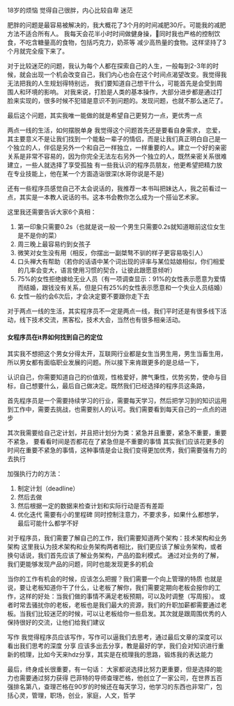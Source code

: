 18岁的烦恼
觉得自己很胖，内心比较自卑
迷茫
<!-- 父母喜欢把自己与隔壁家的小孩比较
内心渴望被爱
内心渴望被爱的人认可
认为如果自己不优秀就没有人爱 -->

肥胖的问题是最容易被解决的，我大概花了3个月的时间减肥30斤。可能我的减肥方法不适合所有人。
我每天会花半小时时间做健身操，同时我也严格的控制饮食，不吃含糖量高的食物，包括巧克力，奶茶等
减少高热量的食物。这样坚持了3个月就完全瘦下来了。

对于比较迷茫的问题，我认为每个人都在探索自己的人生，一般每到2-3年的时候，就会出现一个机会改变自己，我们内心也会在这个时间点渴望改变。我觉得我无法把我的人生规划得特别远，
我们要知道自己想干什么，可能首先是会受到周围人和环境的影响。
对我来说，打脸是人类的基本操作，大部分进步都是通过打脸来实现的，很多时候不犯错是意识不到问题的。发现问题，也就不那么迷茫了。

最后这个问题，其实我唯一能做的就是希望自己更努力一点，更优秀一点

两点一线的生活，如何摆脱单身
我觉得这个问题首先还是要看自身需求，
恋爱，其主要意义不是让我们找到一个能黏一辈子的情侣，而是让我们真正明白自己是一个独立的人，伴侣是另外一个和自己一样独立，一样重要的人。建立一个好的亲密关系是非常不容易的，因为你完全无法左右另外一个独立的人，既然亲密关系很难建立，一些人就选择了享受孤独
有一些我认识的程序员朋友，他更希望把精力放在专业技能上，他在某一个方面造诣很深(水哥你说是不是)

还有一些程序员感觉自己不太会说话的，我推荐一本书叫把妹达人，我之前看过一点，其实是一本教人说话的书。这本书会教你怎么成为一个搭讪艺术家。

这里我还需要告诉大家6个真相：
1. 第一印象只需要0.2s（也就是说一般一个男生只需要0.2s就知道眼前这位女生是不是你的菜）
2. 周三晚上最容易约到女孩子
3. 微笑对女生没有用（相反，你摆出一副桀骜不驯的样子更容易吸引人）
4. 口头禅大有帮助（若你的话语中某个词出现的评率与某位姑娘相似，你们相爱的几率会变大，语言使用习惯的契合，让彼此跟愿意倾听）
5. 75%的女性拒绝嫁给无业人员（有一项调查显示：91%的女性表示愿意为爱情而结婚，跟钱没有关系，但是只有25%的女性表示愿意和一个失业人员结婚）
6. 女性一般约会6次后，才会决定要不要跟你走下去

对于两点一线的生活，其实程序员不一定是两点一线，我们平时还是有很多线下活动，线下技术交流，黑客松，技术大会，当然也有很多相亲活动。

#### 女程序员在it界如何找到自己的定位
其实我不想把这个男女分得太开，互联网行业都是女生当男生用，男生当畜生用，所以男女都有面临职业发展的问题。所以接下来肯跟更多的是总结一下，

认识自己，你需要知道自己的价值观，性格爱好，脾气秉性，优势劣势，使命与目标，自己想要什么，最后自己做决定。既然我们已经选择的程序员这条路，

首先程序员是一个需要持续学习的行业，需要每天学习，然后把学习到的知识运用到工作中，需要去挑战，也需要别人的认可。我们需要看到每天自己的一点点的进步

其次我需要给自己定计划，并且把计划分为类：紧急并且重要，紧急不重要，重要不紧急，
要看看时间是否都花在了紧急但是不重要的事情
其实我们应该花更多的时间在重要不紧急的事情，这种事情是会让我们变得更加优秀，我们需要强有力的去执行

加强执行力的方法：
1. 制定计划（deadline）
2. 然后去做
3. 然后根据一定的数据来检查计划和实际行动是否有差距
4. 优化迭代
需要有小的里程碑
同时控制注意力，不要求多，如果什么都想学，最后可能什么都学不好

对于程序员，我们需要了解自己的工作，我们需要知道两个架构：技术架构和业务架构
这里我认为技术架构和业务架构两者相比，我们更应该了解业务架构，或者换句话说，我们首先应该了解业务架构，产品的盈利模式。
通过对业务的了解，我们更能够发现产品的问题，同时也能发现更多的机会

当你的工作有机会的时候，应该怎么把握？我们需要一个向上管理的特质
也就是说，要让老板知道你干了什么，让老板了解你，我们需要定期向老板会报你的工作，这样的好处：当我们做的事情不满足老板预期，可以及时调整（写周报）。
或者时常去骚扰你的老板，老板也是我们最大的资源，我们的升职加薪都需要通过老板。当我们比较迷茫的时候，可以让老板给你一些启发。其次就是跟周围优秀的人保持很好的交流，让他们给我们建议

写作
我觉得程序员应该写作，写作可以逼我们去思考，通过最后文章的深度可以看出我们思考的深度
分享
应该多出去分享，教是最好的学，我们会对知识进行重新的梳理，比如今天来hdz分享，其实是在梳理我的思路，锻炼我的表达能力

最后，终身成长很重要，有一句话：
大家都说选择比努力更重要，但是选择的能力也需要通过努力获得
巴菲特的导师查理芒格，他创立了一家公司，在世界五百强排名第八，查理芒格在90岁的时候还在每天学习，他学习的东西也非常广，包括心灵，管理，职场，创业，家庭，人文，哲学

